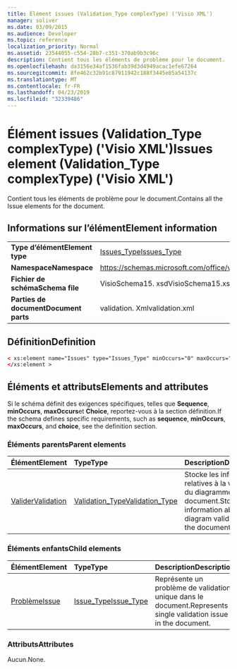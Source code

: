 ```yaml
---
title: Élément issues (Validation_Type complexType) ('Visio XML')
manager: soliver
ms.date: 03/09/2015
ms.audience: Developer
ms.topic: reference
localization_priority: Normal
ms.assetid: 23544055-c554-28b7-c351-370ab9b3c96c
description: Contient tous les éléments de problème pour le document.
ms.openlocfilehash: da3156e34af1536fab39d3d4949acac1efe67264
ms.sourcegitcommit: 8fe462c32b91c87911942c188f3445e85a54137c
ms.translationtype: MT
ms.contentlocale: fr-FR
ms.lasthandoff: 04/23/2019
ms.locfileid: "32339486"
---
```

# <a name="issues-element-validationtype-complextype-visio-xml"></a><span data-ttu-id="fcff9-103">Élément issues (Validation_Type complexType) ('Visio XML')</span><span class="sxs-lookup"><span data-stu-id="fcff9-103">Issues element (Validation_Type complexType) ('Visio XML')</span></span>

<span data-ttu-id="fcff9-104">Contient tous les éléments de problème pour le document.</span><span class="sxs-lookup"><span data-stu-id="fcff9-104">Contains all the Issue elements for the document.</span></span>
  
## <a name="element-information"></a><span data-ttu-id="fcff9-105">Informations sur l’élément</span><span class="sxs-lookup"><span data-stu-id="fcff9-105">Element information</span></span>

|||
|:-----|:-----|
|<span data-ttu-id="fcff9-106">**Type d’élément**</span><span class="sxs-lookup"><span data-stu-id="fcff9-106">**Element type**</span></span> <br/> |[<span data-ttu-id="fcff9-107">Issues_Type</span><span class="sxs-lookup"><span data-stu-id="fcff9-107">Issues_Type</span></span>](issues_type-complextypevisio-xml.md) <br/> |
|<span data-ttu-id="fcff9-108">**Namespace**</span><span class="sxs-lookup"><span data-stu-id="fcff9-108">**Namespace**</span></span> <br/> |https://schemas.microsoft.com/office/visio/2012/main  <br/> |
|<span data-ttu-id="fcff9-109">**Fichier de schéma**</span><span class="sxs-lookup"><span data-stu-id="fcff9-109">**Schema file**</span></span> <br/> |<span data-ttu-id="fcff9-110">VisioSchema15. xsd</span><span class="sxs-lookup"><span data-stu-id="fcff9-110">VisioSchema15.xsd</span></span>  <br/> |
|<span data-ttu-id="fcff9-111">**Parties de document**</span><span class="sxs-lookup"><span data-stu-id="fcff9-111">**Document parts**</span></span> <br/> |<span data-ttu-id="fcff9-112">validation. Xml</span><span class="sxs-lookup"><span data-stu-id="fcff9-112">validation.xml</span></span>  <br/> |
   
## <a name="definition"></a><span data-ttu-id="fcff9-113">Définition</span><span class="sxs-lookup"><span data-stu-id="fcff9-113">Definition</span></span>

```XML
< xs:element name="Issues" type="Issues_Type" minOccurs="0" maxOccurs="1" >
</xs:element >
```

## <a name="elements-and-attributes"></a><span data-ttu-id="fcff9-114">Éléments et attributs</span><span class="sxs-lookup"><span data-stu-id="fcff9-114">Elements and attributes</span></span>

<span data-ttu-id="fcff9-115">Si le schéma définit des exigences spécifiques, telles que **Sequence**, **minOccurs**, **maxOccurs**et **Choice**, reportez-vous à la section définition.</span><span class="sxs-lookup"><span data-stu-id="fcff9-115">If the schema defines specific requirements, such as **sequence**, **minOccurs**, **maxOccurs**, and **choice**, see the definition section.</span></span> 
  
### <a name="parent-elements"></a><span data-ttu-id="fcff9-116">Éléments parents</span><span class="sxs-lookup"><span data-stu-id="fcff9-116">Parent elements</span></span>

|<span data-ttu-id="fcff9-117">**Élément**</span><span class="sxs-lookup"><span data-stu-id="fcff9-117">**Element**</span></span>|<span data-ttu-id="fcff9-118">**Type**</span><span class="sxs-lookup"><span data-stu-id="fcff9-118">**Type**</span></span>|<span data-ttu-id="fcff9-119">**Description**</span><span class="sxs-lookup"><span data-stu-id="fcff9-119">**Description**</span></span>|
|:-----|:-----|:-----|
|[<span data-ttu-id="fcff9-120">Valider</span><span class="sxs-lookup"><span data-stu-id="fcff9-120">Validation</span></span>](validation-elementvisio-xml.md) <br/> |[<span data-ttu-id="fcff9-121">Validation_Type</span><span class="sxs-lookup"><span data-stu-id="fcff9-121">Validation_Type</span></span>](validation_type-complextypevisio-xml.md) <br/> |<span data-ttu-id="fcff9-122">Stocke les informations relatives à la validation du diagramme pour le document.</span><span class="sxs-lookup"><span data-stu-id="fcff9-122">Stores information about diagram validation for the document.</span></span>  <br/> |
   
### <a name="child-elements"></a><span data-ttu-id="fcff9-123">Éléments enfants</span><span class="sxs-lookup"><span data-stu-id="fcff9-123">Child elements</span></span>

|<span data-ttu-id="fcff9-124">**Élément**</span><span class="sxs-lookup"><span data-stu-id="fcff9-124">**Element**</span></span>|<span data-ttu-id="fcff9-125">**Type**</span><span class="sxs-lookup"><span data-stu-id="fcff9-125">**Type**</span></span>|<span data-ttu-id="fcff9-126">**Description**</span><span class="sxs-lookup"><span data-stu-id="fcff9-126">**Description**</span></span>|
|:-----|:-----|:-----|
|[<span data-ttu-id="fcff9-127">Problème</span><span class="sxs-lookup"><span data-stu-id="fcff9-127">Issue</span></span>](issue-element-issues_type-complextypevisio-xml.md) <br/> |[<span data-ttu-id="fcff9-128">Issue_Type</span><span class="sxs-lookup"><span data-stu-id="fcff9-128">Issue_Type</span></span>](issue_type-complextypevisio-xml.md) <br/> |<span data-ttu-id="fcff9-129">Représente un problème de validation unique dans le document.</span><span class="sxs-lookup"><span data-stu-id="fcff9-129">Represents a single validation issue in the document.</span></span>  <br/> |
   
### <a name="attributes"></a><span data-ttu-id="fcff9-130">Attributs</span><span class="sxs-lookup"><span data-stu-id="fcff9-130">Attributes</span></span>

<span data-ttu-id="fcff9-131">Aucun.</span><span class="sxs-lookup"><span data-stu-id="fcff9-131">None.</span></span>
  

